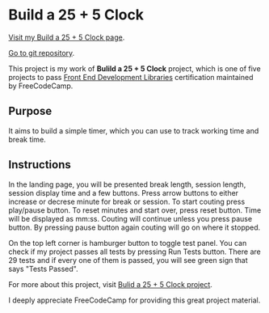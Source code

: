 # Build a 25 + 5 Clock
[Visit my Build a 25 + 5 Clock page](https://harryghgim.github.io/timer/).

[Go to git repository](https://github.com/harryghgim/timer).

This project is my work of **Bulild a 25 + 5 Clock** project, which is one of five projects to pass [Front End Development Libraries](https://www.freecodecamp.org/learn/front-end-development-libraries) certification maintained by FreeCodeCamp. 

## Purpose
It aims to build a simple timer, which you can use to track working time and break time. 

## Instructions
In the landing page, you will be presented break length, session length, session display time and a few buttons. Press arrow buttons to either increase or decrese minute for break or session. To start couting press play/pause button. To reset minutes and start over, press reset button. Time will be displayed as mm:ss. Couting will continue unless you press pause button. By pressing pause button again couting will go on where it stopped.

On the top left corner is hamburger button to toggle test panel. You can check if my project passes all tests by pressing Run Tests button. There are 29 tests and if every one of them is passed, you will see green sign that says "Tests Passed".

For more about this project, visit [Bulid a 25 + 5 Clock project](https://www.freecodecamp.org/learn/front-end-development-libraries/front-end-development-libraries-projects/build-a-25--5-clock).

I deeply appreciate FreeCodeCamp for providing this great project material.